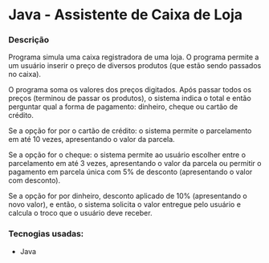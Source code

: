 # Java - Assistente de Caixa de Loja

### Descrição
Programa simula uma caixa registradora de uma loja. O programa permite a um usuário inserir o preço de diversos produtos (que estão sendo passados no caixa). 

O programa soma os valores dos preços digitados. Após passar todos os
preços (terminou de passar os produtos), o sistema indica o total e então perguntar
qual a forma de pagamento: dinheiro, cheque ou cartão de crédito. 

Se a opção for por o cartão de crédito: o sistema permite o parcelamento em até 10 vezes, apresentando o valor da parcela. 

Se a opção for o cheque:  o sistema permite ao usuário escolher entre o parcelamento em até 3 vezes, apresentando o valor da parcela ou permitir o pagamento
em parcela única com 5% de desconto (apresentando o valor com desconto). 

Se a opção for por dinheiro, desconto aplicado de 10% (apresentando o novo valor), e então, o sistema solicita o valor entregue pelo usuário e calcula o troco que o usuário deve receber.

### Tecnogias usadas:
- Java